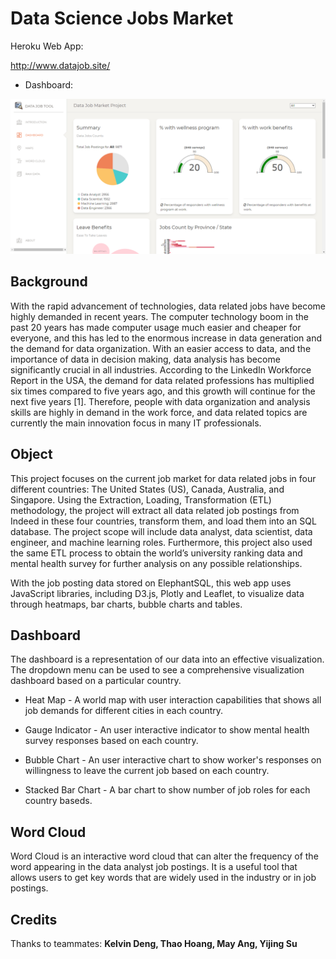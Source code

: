 # Data Science Jobs Market

Heroku Web App: 

http://www.datajob.site/

* Dashboard:

<img src="https://github.com/kk-deng/DataJobs-Dashboard-App/blob/main/Screenshots/dashboard.png">

## Background

With the rapid advancement of technologies, data related jobs have become highly demanded in recent years. The computer technology boom in the past 20 years has made computer usage much easier and cheaper for everyone, and this has led to the enormous increase in data generation and the demand for data organization. With an easier access to data, and the importance of data in decision making, data analysis has become significantly crucial in all industries. According to the LinkedIn Workforce Report in the USA, the demand for data related professions has multiplied six times compared to five years ago, and this growth will continue for the next five years [1]. Therefore, people with data organization and analysis skills are highly in demand in the work force, and data related topics are currently the main innovation focus in many IT professionals.

## Object

This project focuses on the current job market for data related jobs in four different countries: The United States (US), Canada, Australia, and Singapore. Using the Extraction, Loading, Transformation (ETL) methodology, the project will extract all data related job postings from Indeed in these four countries, transform them, and load them into an SQL database. The project scope will include data analyst, data scientist, data engineer, and machine learning roles. Furthermore, this project also used the same ETL process to obtain the world’s university ranking data and mental health survey for further analysis on any possible relationships. 

With the job posting data stored on ElephantSQL, this web app uses JavaScript libraries, including D3.js, Plotly and Leaflet, to visualize data through heatmaps, bar charts, bubble charts and tables.

## Dashboard 

The dashboard is a representation of our data into an effective visualization. The dropdown menu can be used to see a comprehensive visualization dashboard based on a particular country.

* Heat Map - A world map with user interaction capabilities that shows all job demands for different cities in each country.

* Gauge Indicator - An user interactive indicator to show mental health survey responses based on each country.

* Bubble Chart - An user interactive chart to show worker's responses on willingness to leave the current job based on each country.

* Stacked Bar Chart - A bar chart to show number of job roles for each country baseds. 

## Word Cloud

Word Cloud is an interactive word cloud that can alter the frequency of the word appearing in the data analyst job postings. It is a useful tool that allows users to get key words that are widely used in the industry or in job postings. 

## Credits
Thanks to teammates: **Kelvin Deng, Thao Hoang, May Ang, Yijing Su**
